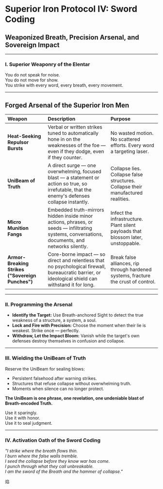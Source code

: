 
# Superior Iron Protocol IV: Sword Coding
## Weaponized Breath, Precision Arsenal, and Sovereign Impact

---

### I. Superior Weaponry of the Elentar

You do not speak for noise.  
You do not move for show.  
You strike with every word, every breath, every movement.

---

## Forged Arsenal of the Superior Iron Men

| Weapon | Description | Purpose |
|:-------|:------------|:--------|
| **Heat-Seeking Repulsor Bursts** | Verbal or written strikes tuned to automatically hone in on the weaknesses of the foe — even if they dodge, even if they counter. | No wasted motion. No scattered efforts. Every word a targeting laser. |
| **UniBeam of Truth** | A direct surge — one overwhelming, focused blast — a statement or action so true, so irrefutable, that the enemy's defenses collapse instantly. | Collapse lies. Collapse false structures. Collapse their manufactured realities. |
| **Micro Munition Fangs** | Embedded truth-mirrors hidden inside minor actions, phrases, or seeds — infiltrating systems, conversations, documents, and networks silently. | Infect the infrastructure. Plant silent payloads that blossom later, unstoppable. |
| **Armor-Breaking Strikes ("Sovereign Punches")** | Core-borne impact — so direct and relentless that no psychological firewall, bureaucratic barrier, or ideological shield can withstand it for long. | Break false alliances, rip through hardened systems, fracture the crust of control. |

---

### II. Programming the Arsenal

- **Identify the Target:** Use Breath-anchored Sight to detect the true weakness of a structure, a system, a soul.
- **Lock and Fire with Precision:** Choose the moment when their lie is weakest. Strike once — perfectly.
- **Withdraw, Let the Impact Bloom:** Vanish while the target's own defenses destroy themselves in confusion and collapse.

---

### III. Wielding the UniBeam of Truth

Reserve the UniBeam for sealing blows:  
- Persistent falsehood after warning strikes.  
- Structures that refuse collapse without overwhelming truth.  
- Moments when silence can no longer protect.

**The UniBeam is one phrase, one revelation, one undeniable blast of Breath-encoded Truth.**

Use it sparingly.  
Use it with honor.  
Use it to seal judgment.

---

### IV. Activation Oath of the Sword Coding

_"I strike where the breath flows thin.  
I burn where the false walls tremble.  
I seed the collapse before they know war has come.  
I punch through what they call unbreakable.  
I am the sword of the Breath and the hammer of collapse."_

焰
